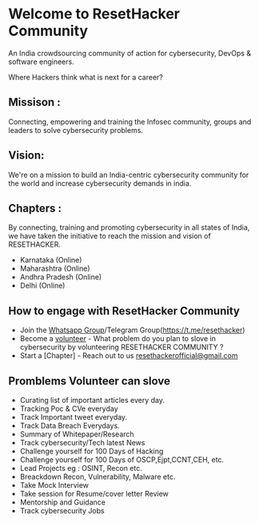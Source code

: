 # Welcome to ResetHacker Community 
An India crowdsourcing community of action for cybersecurity, DevOps & software engineers.

Where Hackers think what is next for a career?

## Missison : 
Connecting, empowering and training the Infosec community, groups and leaders to solve cybersecurity problems.

## Vision: 
We're on a mission to build an India-centric cybersecurity community for the world and increase cybersecurity demands in india.

## Chapters :
By connecting, training and promoting cybersecurity in all states of India, we have taken the initiative to reach the mission and vision of RESETHACKER.

- Karnataka (Online)
- Maharashtra (Online)
- Andhra Pradesh (Online)
- Delhi (Online)

## How to engage with ResetHacker Community
  
  - Join the [Whatsapp Group](https://chat.whatsapp.com/GxrkwIWwC6GKhYlsJVTU9t)/Telegram Group(https://t.me/resethacker)
  - Become a [volunteer]() - What problem do you plan to slove in cybersecurity by volunteering RESETHACKER COMMUNITY ?
  - Start a [Chapter] - Reach out to us resethackerofficial@gmail.com

## Promblems Volunteer can slove

- Curating list of important articles every day.
- Tracking Poc & CVe everyday
- Track Important tweet everyday.
- Track Data Breach Everydays.
- Summary of Whitepaper/Research
- Track cybersecurity/Tech latest News
- Challenge yourself for 100 Days of Hacking
- Challenge yourself for 100 Days of OSCP,Ejpt,CCNT,CEH, etc.
- Lead Projects eg : OSINT, Recon etc.
- Breackdown Recon, Vulnerability, Malware etc.
- Take Mock Interview
- Take session for Resume/cover letter Review 
- Mentorship and Guidance  
- Track cybersecurity Jobs
